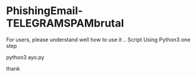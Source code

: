 # PhishingEmail-TELEGRAMSPAMbrutal
For users, please understand well how to use it .. Script Using Python3
one step


python3 ayo.py


thank
